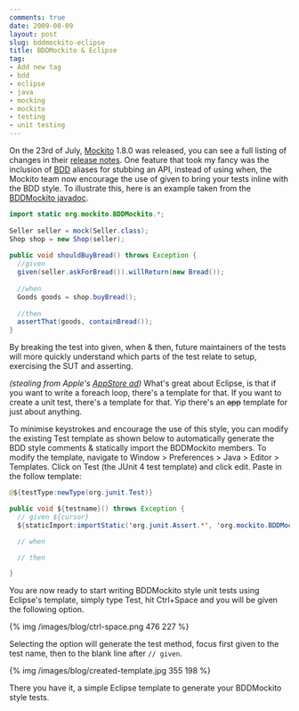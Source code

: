 ```yaml
---
comments: true
date: 2009-08-09
layout: post
slug: bddmockito-eclipse
title: BDDMockito & Eclipse
tag:
- Add new tag
- bdd
- eclipse
- java
- mocking
- mockito
- testing
- unit testing
---
```


On the 23rd of July, [Mockito](http://mockito.org/) 1.8.0 was released, you can see a full listing of changes in their [release notes](http://code.google.com/p/mockito/wiki/ReleaseNotes).  One feature that took my fancy was the inclusion of [BDD](http://en.wikipedia.org/wiki/Behavior_Driven_Development) aliases for stubbing an API, instead of using when, the Mockito team now encourage the use of given to bring your tests inline with the BDD style. To illustrate this, here is an example taken from the [BDDMockito javadoc](http://mockito.googlecode.com/svn/branches/1.8.0/javadoc/org/mockito/BDDMockito.html).

``` java
import static org.mockito.BDDMockito.*;
 
Seller seller = mock(Seller.class);
Shop shop = new Shop(seller);
 
public void shouldBuyBread() throws Exception {
  //given  
  given(seller.askForBread()).willReturn(new Bread());
 
  //when
  Goods goods = shop.buyBread();
   
  //then
  assertThat(goods, containBread());
}  
```

By breaking the test into given, when & then, future maintainers of the tests will more quickly understand which parts of the test relate to setup, exercising the SUT and asserting.

_(stealing from Apple's [AppStore ad](http://www.youtube.com/watch?v=szrsfeyLzyg))_ What's great about Eclipse, is that if you want to write a foreach loop, there's a template for that.  If you want to create a unit test, there's a template for that. Yip there's an <del>app</del> template for just about anything.

To minimise keystrokes and encourage the use of this style, you can modify the existing Test template as shown below to automatically generate the BDD style comments & statically import the BDDMockito members.  To modify the template, navigate to Window > Preferences > Java > Editor > Templates.  Click on Test (the JUnit 4 test template) and click edit.  Paste in the follow template:

``` java
@${testType:newType(org.junit.Test)}

public void ${testname}() throws Exception {
  // given ${cursor}
  ${staticImport:importStatic('org.junit.Assert.*', 'org.mockito.BDDMockito.*')}

  // when

  // then

}
```

You are now ready to start writing BDDMockito style unit tests using Eclipse's template, simply type Test, hit Ctrl+Space and you will be given the following option.

{% img /images/blog/ctrl-space.png 476 227 %}

Selecting the option will generate the test method, focus first given to the test name, then to the blank line after `// given`.

{% img /images/blog/created-template.jpg 355 198 %}

There you have it, a simple Eclipse template to generate your BDDMockito style tests.
